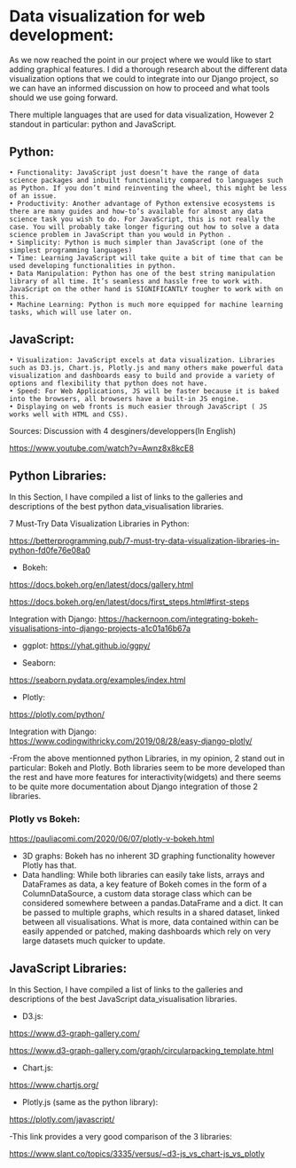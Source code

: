 # Data visualization for web development:
As we now reached the point in our project where we would like to start adding graphical features. I did a thorough research about the different data visualization options that we could to integrate into our Django project, so we can have an informed discussion on how to proceed and what tools should we use going forward.

There multiple languages that are used for data visualization, However 2 standout in particular: python and JavaScript.
## Python: 

    • Functionality: JavaScript just doesn’t have the range of data science packages and inbuilt functionality compared to languages such as Python. If you don’t mind reinventing the wheel, this might be less of an issue.
    • Productivity: Another advantage of Python extensive ecosystems is there are many guides and how-to’s available for almost any data science task you wish to do. For JavaScript, this is not really the case. You will probably take longer figuring out how to solve a data science problem in JavaScript than you would in Python .
    • Simplicity: Python is much simpler than JavaScript (one of the simplest programming languages)
    • Time: Learning JavaScript will take quite a bit of time that can be used developing functionalities in python.
    • Data Manipulation: Python has one of the best string manipulation library of all time. It’s seamless and hassle free to work with. JavaScript on the other hand is SIGNIFICANTLY tougher to work with on this.
    • Machine Learning: Python is much more equipped for machine learning tasks, which will use later on.

## JavaScript:

    • Visualization: JavaScript excels at data visualization. Libraries such as D3.js, Chart.js, Plotly.js and many others make powerful data visualization and dashboards easy to build and provide a variety of options and flexibility that python does not have.
    • Speed: For Web Applications, JS will be faster because it is baked into the browsers, all browsers have a built-in JS engine.
    • Displaying on web fronts is much easier through JavaScript ( JS works well with HTML and CSS).

Sources: Discussion with 4 desginers/developpers(In English)

https://www.youtube.com/watch?v=Awnz8x8kcE8



## Python Libraries:

In this Section, I have compiled a list of links to the galleries and descriptions of the best python data_visualisation libraries.

7 Must-Try Data Visualization Libraries in Python:

https://betterprogramming.pub/7-must-try-data-visualization-libraries-in-python-fd0fe76e08a0

* Bokeh:

https://docs.bokeh.org/en/latest/docs/gallery.html

https://docs.bokeh.org/en/latest/docs/first_steps.html#first-steps

Integration with Django:
https://hackernoon.com/integrating-bokeh-visualisations-into-django-projects-a1c01a16b67a

* ggplot: 
https://yhat.github.io/ggpy/

* Seaborn: 

https://seaborn.pydata.org/examples/index.html

* Plotly:

https://plotly.com/python/

Integration with Django:
https://www.codingwithricky.com/2019/08/28/easy-django-plotly/


-From the above mentionned python Libraries, in my opinion, 2 stand out in particular: Bokeh and Plotly. Both libraries seem to be more developed than the rest and have more features for interactivity(widgets) and there seems to be quite more documentation about Django integration of those 2 libraries.

### Plotly vs Bokeh:
https://pauliacomi.com/2020/06/07/plotly-v-bokeh.html

* 3D graphs: Bokeh has no inherent 3D graphing functionality however Plotly has that.
* Data handling: While both libraries can easily take lists, arrays and DataFrames as data, a key feature of Bokeh comes in the form of a ColumnDataSource, a custom data storage class which can be considered somewhere between a pandas.DataFrame and a dict. It can be passed to multiple graphs, which results in a shared dataset, linked between all visualisations. What is more, data contained within can be easily appended or patched, making dashboards which rely on very large datasets much quicker to update.






## JavaScript Libraries:
In this Section, I have compiled a list of links to the galleries and descriptions of the best JavaScript data_visualisation libraries.

* D3.js:

https://www.d3-graph-gallery.com/

https://www.d3-graph-gallery.com/graph/circularpacking_template.html

* Chart.js:

https://www.chartjs.org/

* Plotly.js (same as the python library):

https://plotly.com/javascript/


-This link provides a very good comparison of the 3 libraries:

https://www.slant.co/topics/3335/versus/~d3-js_vs_chart-js_vs_plotly

